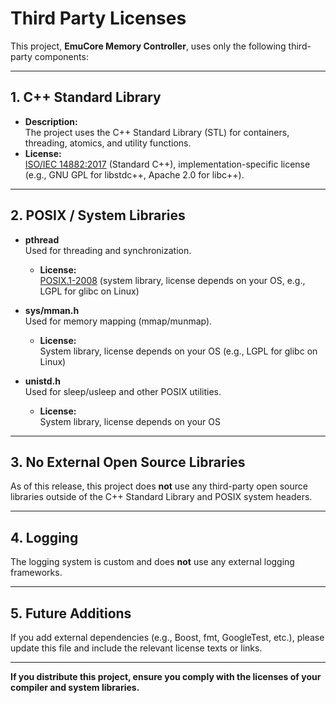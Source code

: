 # Third Party Licenses

This project, **EmuCore Memory Controller**, uses only the following third-party components:

---

## 1. C++ Standard Library

- **Description:**  
  The project uses the C++ Standard Library (STL) for containers, threading, atomics, and utility functions.
- **License:**  
  [ISO/IEC 14882:2017](https://isocpp.org/std/the-standard) (Standard C++), implementation-specific license (e.g., GNU GPL for libstdc++, Apache 2.0 for libc++).

---

## 2. POSIX / System Libraries

- **pthread**  
  Used for threading and synchronization.
  - **License:**  
    [POSIX.1-2008](https://pubs.opengroup.org/onlinepubs/9699919799/) (system library, license depends on your OS, e.g., LGPL for glibc on Linux)

- **sys/mman.h**  
  Used for memory mapping (mmap/munmap).
  - **License:**  
    System library, license depends on your OS (e.g., LGPL for glibc on Linux)

- **unistd.h**  
  Used for sleep/usleep and other POSIX utilities.
  - **License:**  
    System library, license depends on your OS

---

## 3. No External Open Source Libraries

As of this release, this project does **not** use any third-party open source libraries outside of the C++ Standard Library and POSIX system headers.

---

## 4. Logging

The logging system is custom and does **not** use any external logging frameworks.

---

## 5. Future Additions

If you add external dependencies (e.g., Boost, fmt, GoogleTest, etc.), please update this file and include the relevant license texts or links.

---

**If you distribute this project, ensure you comply with the licenses of your compiler and system libraries.**
